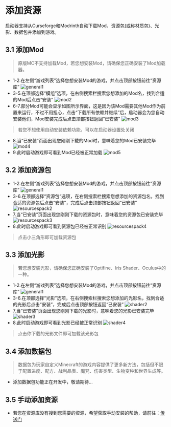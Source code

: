 # 添加资源
启动器支持从Curseforge和Modrinth自动下载Mod、资源包(或称材质包)、光影、数据包并添加到游戏。

## 3.1 添加Mod
> 原版MC不支持加载Mod，若您想安装Mod，请确保您正确安装了Mod加载器。
- 1-2.在左侧“游戏列表”选择您想安装Mod的游戏，并点击顶部按钮前往“资源库”
![general1](/resources/addresources/general1.png)
- 3-5.在顶部选择“模组”选项，在右侧搜索栏搜索您想添加的Mod名，找到合适的Mod后点击“安装”
![mod2](/resources/addresources/mod2.png)
- 6-7.部分Mod可能会显示如图所示界面，这是因为该Mod需要其他Mod作为前置来运行，不过不用担心，点击“下载所有依赖并继续”后，启动器会为您自动安装他们，Mod安装完成后点击顶部按钮返回“已安装”
![mod3](/resources/addresources/mod3.png)
> 若您不想使用自动安装依赖功能，可以在启动器设置处关闭
- 8.当“已安装”页面出现您刚刚下载的Mod时，意味着您的Mod已安装完毕
![mod4](/resources/addresources/mod4.png)
- 9.此时启动游戏即可看到Mod已经被正常加载
![mod5](/resources/addresources/mod5.png)

## 3.2 添加资源包
- 1-2.在左侧“游戏列表”选择您想安装Mod的游戏，并点击顶部按钮前往“资源库”
![general1](/resources/addresources/general1.png)
- 3-6.在顶部选择“资源包”选项，在右侧搜索栏搜索您想添加的资源包名，找到合适的资源包后点击“安装”，完成后点击顶部按钮返回“已安装”
![resourcespack2](/resources/addresources/resourcespack2.png)
- 7.当“已安装”页面出现您刚刚下载的资源包时，意味着您的资源包已安装完毕
![resourcespack3](/resources/addresources/resourcespack3.png)
- 8.此时启动游戏即可看到资源包已经被正常识别
![resourcespack4](/resources/addresources/resourcespack4.png)
> 点击小三角形即可加载资源包

## 3.3 添加光影
> 若您想安装光影，请确保您正确安装了Optifine、Iris Shader、Oculus中的一种。
- 1-2.在左侧“游戏列表”选择您想安装Mod的游戏，并点击顶部按钮前往“资源库”
![general1](/resources/addresources/general1.png)
- 3-6.在顶部选择“光影”选项，在右侧搜索栏搜索您想添加的光影名，找到合适的光影后点击“安装”，完成后点击顶部按钮返回“已安装”
![shader2](/resources/addresources/shader2.png)
- 7.当“已安装”页面出现您刚刚下载的光影时，意味着您的光影已安装完毕
![shader3](/resources/addresources/shader3.png)
- 8.此时启动游戏即可看到光影已经被正常识别
![shader4](/resources/addresources/shader4.png)
> 点击你下载的光影文件即可加载该光影包

## 3.4 添加数据包
> 数据包为玩家自定义Minecraft的游戏内容提供了更多新方法，包括但不限于配置进度、配方、战利品表、魔咒、伤害类型、生物变种和世界生成等。
- 添加数据包功能正在开发中，敬请期待...

## 3.5 手动添加资源
- 若您在资源库没有搜到您需要的资源，希望获取手动安装的帮助，请前往：[传送门](guide/addresources_manual.md)